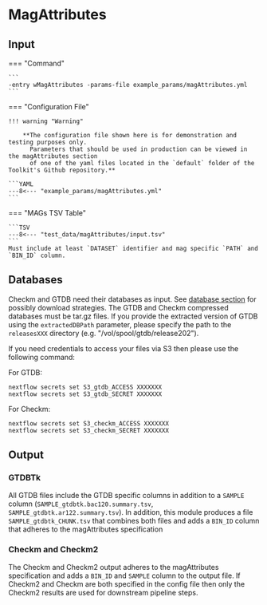 # MagAttributes

## Input


=== "Command"

    ```
    -entry wMagAttributes -params-file example_params/magAttributes.yml 
    ```

=== "Configuration File"

    !!! warning "Warning"
     
        **The configuration file shown here is for demonstration and testing purposes only. 
          Parameters that should be used in production can be viewed in the magAttributes section 
          of one of the yaml files located in the `default` folder of the Toolkit's Github repository.**

    ```YAML
    ---8<--- "example_params/magAttributes.yml"
    ```

=== "MAGs TSV Table"

    ```TSV
    ---8<--- "test_data/magAttributes/input.tsv"
    ```
    Must include at least `DATASET` identifier and mag specific `PATH` and `BIN_ID` column.

## Databases

Checkm and GTDB need their databases as input. See [database section](../database.md/#database-input-configuration) for possibly download strategies.
The GTDB and Checkm compressed databases must be tar.gz files. If you provide the extracted version of GTDB using the `extractedDBPath` parameter,
please specify the path to the `releasesXXX` directory (e.g. "/vol/spool/gtdb/release202").

If you need credentials to access your files via S3 then please use the following command:

For GTDB:
```
nextflow secrets set S3_gtdb_ACCESS XXXXXXX
nextflow secrets set S3_gtdb_SECRET XXXXXXX
```

For Checkm:
```
nextflow secrets set S3_checkm_ACCESS XXXXXXX
nextflow secrets set S3_checkm_SECRET XXXXXXX
```

## Output

### GTDBTk

All GTDB files include the GTDB specific columns in addition to a `SAMPLE` column (`SAMPLE_gtdbtk.bac120.summary.tsv`, `SAMPLE_gtdbtk.ar122.summary.tsv`).
In addition, this module produces a file `SAMPLE_gtdbtk_CHUNK.tsv` that combines both files and adds a `BIN_ID` column that adheres to the magAttributes specification

### Checkm and Checkm2

The Checkm and Checkm2 output adheres to the magAttributes specification and adds a `BIN_ID` and `SAMPLE` column to the output file.
If Checkm2 and Checkm are both specified in the config file then only the Checkm2 results are used for downstream pipeline steps.

